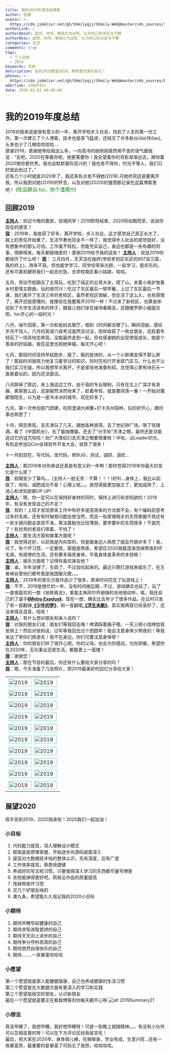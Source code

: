 ```yaml
---
title: 我的2019年度总结博客
author: 佳境
avatar: >-
  https://cdn.jsdelivr.net/gh/Shmilyqjj/Shmily-Web@master/cdn_sources/img/custom/avatar.jpg
authorLink: /
authorAbout: 起伏，坎坷，都会化为过往，化为内心的淡定与宁静
authorDesc: 起伏，坎坷，都会化为过往，化为内心的淡定与宁静
categories: 生活
comments: true
tags:
  - 个人总结
  - 2019
keywords: 总结
description: 告别2019展望2020，期待更完美的自己！
photos: >-
  https://cdn.jsdelivr.net/gh/Shmilyqjj/Shmily-Web@master/cdn_sources/Blog_Images/Life/2019Summary/2019Summary-cover.jpeg
abbrlink: 2d8df45c
date: 2020-01-01 08:08:08
---
```


# 我的2019年度总结
2019对我来说是很有意义的一年，离开学校步入社会，找到了人生的第一份工作，第一次建立了个人博客，技术也是突飞猛进，还结交了许多新伙(da)伴(lao),头发也少了几根哈哈哈哈....  
感谢2019，感谢她带给我这么多，一向高冷的她刚刚竟然用不舍的语气跟我说：“去吧，2020在等着你呢，她更需要你！我会望着你的背影渐渐远去，期待着2020使你更优秀，我也会默默替你高兴的！我也舍不得你，时光不等人，我们只好就此别过了。”    
还有几个小时就是2020年了，我还真有点舍不得她(2019),可她终究还是要离开我，所以我把对她(2019)的怀念，以及对她(2020)的憧憬都记录在这篇博客里吧！
<font color="green"  size="3">(吃瓜群众:tui，你个渣男!!!)</font>

## 回顾2019  
**<u>主持人</u>**：欢迎今晚的嘉宾，佳境同学！2019即将结束，2020将如期而至，说说你现在的感受？  
**<u>我</u>**：2019年，我收获了好多，离开学校，步入社会，这才感觉自己真正长大了，肩上的责任开始重了，生活节奏也完全不一样了，我觉得步入社会的感觉挺好，没有想象中的那么可怕，工作虽不轻松，但能充实自己，身边也都是一些有趣的同事，很聊得来，每天都挺嗨皮的！感谢2019给予我的这些！
**<u>主持人</u>**：说说2019你都经历了什么吧！
**<u>我</u>**：
三月四月，天天泡在曲府(学校老校区东区的607自习室，我的府上)，效率不高，但也能学学习，同学经常来光顾，一起学习，挺欢乐的。还有可嘉和健哥我们一起去吃饭，去学校南区看小姑娘，哈哈。  

五月，劳动节假期去了五常玩，吃到了纯正的五常大米，爬了山，坐着小电驴放着乡村爱情主题曲，玩的很尽兴！吃过了东区最后一顿早餐，上过了东区最后一节课，我们离开了生活三年的老校区，虽然老校区很破，但生活了这么久，也有感情了，离开还挺感慨的，就像现在我要离开2019一样！不过来了新校区，也算是体验到了大学生活该有的样子，跟骏儿他们坐在操场看晚会，还跟俄罗斯小姐姐合照，hin开心的一段时光！  

六月，端午回家，第一次和爸妈去歌厅，唱到《时间都去哪了》，瞬间泪崩，感叹岁月不饶人。六月的英语六级考试虽然没过没，但却收获了一枚女朋友，还趁着年轻玩了一场异地恋奔现。没能最终走到一起，但也感谢她的出现使我成长，她是个善良的好姑娘，我在这里也祝她幸福，每天开心吧！  

七月，那段时间坚持早起跑步，瘦了，瘦的挺快的，从一个小胖墩变得不那么胖了！那段时间我努力地复习着学过的知识，同时在哈行开发部门实习，什么也不让我们实习生碰，所以我想早点离开，于是紧张地准备秋招，总觉得心里有块石头一直悬着似的，因为还没面试。  

八月辞掉了那边，来上海这边工作，由于我的专业限制，只有在北上广深才有发展，离家那么远，还是毅然决然地来了，趁着年轻，就是要闯荡一番！一开始对魔都很陌生，以为是一座冷冰冰的城市，现在好多了。  

九月，第一次参加部门团建，吃阳澄湖大闸蟹+打卡苏州园林，玩的好开心，跟同事也熟悉了！  

十月，网恋奔现，去天津玩了几天，跟她各种游荡，去了世纪钟广场，喝了玫瑰酒，看了《中国机长》，去了猫咖撸猫，还去了“分手轮”天津之眼，最终还是没能逃过它的诅咒哈哈！劝广大情侣们去天津之眼要慎重啦！中旬，沾Leader的光，有机会参加QCon全球软件开发大会，收获了很多！  

十一月到现在，写代码，改代码，修BUG，测试，调研，调优...  

**<u>主持人</u>**：那2019年对你来说还真是有意义的一年啊！那你觉得2019年你最大的变化是什么呢？  
**<u>我</u>**：假期变少了算吗。。(主持人一脸无奈：不算！！！)好叭...身体上，我比以前瘦了，哈哈，减肥成功不易！心理上呢。。。我觉得我更加独立了，更加成熟了，上进心和求知欲都UP UP!  
**<u>主持人</u>**：嗯，你一定可以在保持好身材的同时，保持上进行和求知欲的！2019年，有没有发现自己的不足？  
**<u>我</u>**：有的！上班才发现原来工作中有好多提高效率的方法我不会，有个编码前思考过多的毛病，还有有时候想问题会想当然，而且一些原理相关的东西掌握不熟还有一些关键问题会拿捏不准，算法基础也比较薄弱，要学要补的东西很多！干就完了！有优秀的老哥们带着，不怕了！  
**<u>主持人</u>**：那生活方面和做事方面呢？  
**<u>我</u>**：我觉得还好，以前我是内向型的，但是跟身边人熟悉了就会开朗许多了！奥，对了，有个坏习惯，一定要改，那就是熬夜，希望在2020我能逐渐改掉熬夜的坏毛病，有规律的生活。还有要多锻炼身体，毕竟身体是革命的本钱嘛！  
**<u>主持人</u>**：娱乐方面呢？记得你喜欢弹吉他？  
**<u>我</u>**：诶，半年没弹了，生疏了，不过会捡起来的。最近只靠打游戏来娱乐了，在王者峡谷里他们都夸我是我国服元歌。。。  
**<u>主持人</u>**：2019年的音乐方面作品少了很多，原来时间花在了玩游戏上！  
**<u>我</u>**：不不，2019是很忙的一年，没有时间做后期...不过，游戏确实也玩了，玩了一直很喜欢的一款《地铁离去》，里面主角阿尔乔姆弹的吉他很动听，喏，我还自己扒了谱子[**《Metro Exodus》**](https://www.bilibili.com/video/av45005647)。现在一想，确实比去年少了很多作品，在云村只发了有一首翻弹[**《少年的梦》**](https://music.163.com/#/song?id=1372213918)，和一首翻唱[**《浮生未歇》**](https://music.163.com/#/song?id=1411112113)。其实我两首已经录好了，还没来得及混音，哈哈！  
**<u>主持人</u>**：有什么想对朋友和亲人说的？  
**<u>我</u>**：对我的朋友们说：朋友们等我回去嗨！啤酒踩着箱子喝，一天三顿小烧烤给我安排上！然后对爸妈说，过年等我回去过个团圆年！我会注意身体少熬夜的！等我发达了带你们旅游去！我不在身边，你们可要注意身体呀！  
**<u>主持人</u>**：你的朋友们听了很开心吧，你的父母，也会为你感动，为你骄傲，希望你在2020年，无论事业还是生活，都能更上一层楼！  
**<u>我</u>**：谢谢您！  
**<u>主持人</u>**：那在节目的最后，你还有什么要给大家分享的吗？  
**<u>我</u>**：嗯，今天准备了几张照片，把2019最美好的回忆分享给大家！  

|   |   |
| ---- | ---- |
| <img src="https://cdn.jsdelivr.net/gh/Shmilyqjj/Shmily-Web@master/cdn_sources/Blog_Images/Life/2019Summary/2019Summary01.jpg" width=100% style="border:solid 3px #CCFFFF" title="2019" align=left alt="2019"> | <img src="https://cdn.jsdelivr.net/gh/Shmilyqjj/Shmily-Web@master/cdn_sources/Blog_Images/Life/2019Summary/2019Summary02.jpg" width=100% style="border:solid 3px #CCFFFF" title="2019" align=right alt="2019"> |
| <img src="https://cdn.jsdelivr.net/gh/Shmilyqjj/Shmily-Web@master/cdn_sources/Blog_Images/Life/2019Summary/2019Summary03.jpg" width=100% style="border:solid 3px #CCFFFF" title="2019" align=left alt="2019"> | <img src="https://cdn.jsdelivr.net/gh/Shmilyqjj/Shmily-Web@master/cdn_sources/Blog_Images/Life/2019Summary/2019Summary04.jpg" width=100% style="border:solid 3px #CCFFFF" title="2019" align=right alt="2019"> |
| <img src="https://cdn.jsdelivr.net/gh/Shmilyqjj/Shmily-Web@master/cdn_sources/Blog_Images/Life/2019Summary/2019Summary05.jpg" width=100% style="border:solid 3px #CCFFFF" title="2019" align=left alt="2019"> | <img src="https://cdn.jsdelivr.net/gh/Shmilyqjj/Shmily-Web@master/cdn_sources/Blog_Images/Life/2019Summary/2019Summary06.jpg" width=100% style="border:solid 3px #CCFFFF" title="2019" align=right alt="2019"> |
| <img src="https://cdn.jsdelivr.net/gh/Shmilyqjj/Shmily-Web@master/cdn_sources/Blog_Images/Life/2019Summary/2019Summary07.jpg" width=100% style="border:solid 3px #CCFFFF" title="2019" align=left alt="2019"> | <img src="https://cdn.jsdelivr.net/gh/Shmilyqjj/Shmily-Web@master/cdn_sources/Blog_Images/Life/2019Summary/2019Summary08.jpg" width=100% style="border:solid 3px #CCFFFF" title="2019" align=right alt="2019"> |
| <img src="https://cdn.jsdelivr.net/gh/Shmilyqjj/Shmily-Web@master/cdn_sources/Blog_Images/Life/2019Summary/2019Summary09.jpg" width=100% style="border:solid 3px #CCFFFF" title="2019" align=left alt="2019"> | <img src="https://cdn.jsdelivr.net/gh/Shmilyqjj/Shmily-Web@master/cdn_sources/Blog_Images/Life/2019Summary/2019Summary10.jpg" width=100% style="border:solid 3px #CCFFFF" title="2019" align=right alt="2019"> |
| <img src="https://cdn.jsdelivr.net/gh/Shmilyqjj/Shmily-Web@master/cdn_sources/Blog_Images/Life/2019Summary/2019Summary11.jpg" width=100% style="border:solid 3px #CCFFFF" title="2019" align=left alt="2019"> | <img src="https://cdn.jsdelivr.net/gh/Shmilyqjj/Shmily-Web@master/cdn_sources/Blog_Images/Life/2019Summary/2019Summary12.jpeg" width=100% style="border:solid 3px #CCFFFF" title="2019" align=right alt="2019"> |
| <img src="https://cdn.jsdelivr.net/gh/Shmilyqjj/Shmily-Web@master/cdn_sources/Blog_Images/Life/2019Summary/2019Summary13.jpg" width=100% style="border:solid 3px #CCFFFF" title="2019" align=left alt="2019"> | <img src="https://cdn.jsdelivr.net/gh/Shmilyqjj/Shmily-Web@master/cdn_sources/Blog_Images/Life/2019Summary/2019Summary14.jpg" width=100% style="border:solid 3px #CCFFFF" title="2019" align=right alt="2019"> |
| <img src="https://cdn.jsdelivr.net/gh/Shmilyqjj/Shmily-Web@master/cdn_sources/Blog_Images/Life/2019Summary/2019Summary15.jpg" width=100% style="border:solid 3px #CCFFFF" title="2019" align=left alt="2019"> | <img src="https://cdn.jsdelivr.net/gh/Shmilyqjj/Shmily-Web@master/cdn_sources/Blog_Images/Life/2019Summary/2019Summary16.jpg" width=100% style="border:solid 3px #CCFFFF" title="2019" align=right alt="2019"> |
| <img src="https://cdn.jsdelivr.net/gh/Shmilyqjj/Shmily-Web@master/cdn_sources/Blog_Images/Life/2019Summary/2019Summary17.jpg" width=100% style="border:solid 3px #CCFFFF" title="2019" align=left alt="2019"> | <img src="https://cdn.jsdelivr.net/gh/Shmilyqjj/Shmily-Web@master/cdn_sources/Blog_Images/Life/2019Summary/2019Summary18.jpg" width=100% style="border:solid 3px #CCFFFF" title="2019" align=right alt="2019"> |
| <img src="https://cdn.jsdelivr.net/gh/Shmilyqjj/Shmily-Web@master/cdn_sources/Blog_Images/Life/2019Summary/2019Summary19.jpeg" width=100% style="border:solid 3px #CCFFFF" title="2019" align=left alt="2019"> | <img src="https://cdn.jsdelivr.net/gh/Shmilyqjj/Shmily-Web@master/cdn_sources/Blog_Images/Life/2019Summary/2019Summary20.jpg" width=100% style="border:solid 3px #CCFFFF" title="2019" align=right alt="2019"> |



## 展望2020  
挥手告别2019，2020我来啦！2020我们一起加油！
### 小目标  
1. 代码能力提高，深入理解设计模式  
2. 框架底层原理掌握，开始逐步向源码层面深入  
3. 提高对大数据技术栈的整体认识，先有深度，后有广度  
4. 工作效率提高，熟悉快捷键  
5. 养成好的写文档习惯，只要值得深入学习的东西都尽量写博客  
6. 吉他能弹得更好吧，网易云作品的质量提高  
7. 改掉熬夜坏习惯  
8. 交几个好朋友啥的  
9. 凑九条，希望能久久铭记我的2020小目标  

### 小期待  
1. 期待早睡早起健康的自己  
2. 期待求知进取爱拼的自己  
3. 期待天天向上进步的自己  
4. 期待争分夺秒高效的自己  
5. 期待悠然自得快乐的自己  
6. 期待........一夜暴富哈哈哈

### 小愿望  
第一个愿望就是家人能健健康康，自己也养成健康的生活习惯  
第二个愿望是在大数据方面有更深入的学习和实践  
第三个愿望是结交好朋友，认识新朋友  
最后一个愿望就是要正在看我博客的你每天都开心呀
![alt 2019Summary21](https://cdn.jsdelivr.net/gh/Shmilyqjj/Shmily-Web@master/cdn_sources/Blog_Images/Life/2019Summary/2019Summary21.jpeg)

### 小想法  
真该早睡了，我想早睡，我好想早睡呀！可是一到晚上就贼精神。。。有没有小伙伴可以互相监督的呀！可以在下方评论区给我留言吼！  
最后，祝大家在2020年，身体倍儿棒，吃嘛嘛香，学业有成，生意兴旺...还有一夜暴富昂，最重要的是暴富了可别忘了我昂，哈哈哈哈。  
